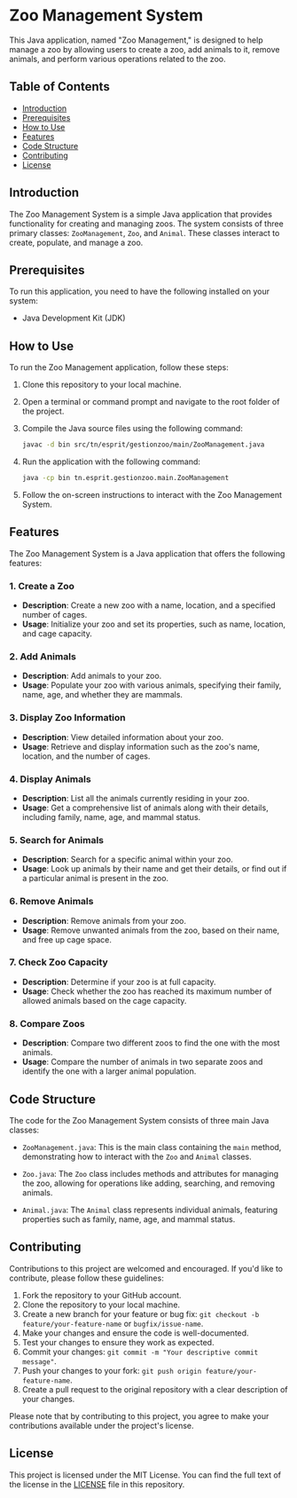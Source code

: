 # Zoo Management System

This Java application, named "Zoo Management," is designed to help manage a zoo by allowing users to create a zoo, add animals to it, remove animals, and perform various operations related to the zoo.

## Table of Contents

- [Introduction](#introduction)
- [Prerequisites](#prerequisites)
- [How to Use](#how-to-use)
- [Features](#features)
- [Code Structure](#code-structure)
- [Contributing](#contributing)
- [License](#license)

## Introduction

The Zoo Management System is a simple Java application that provides functionality for creating and managing zoos. The system consists of three primary classes: `ZooManagement`, `Zoo`, and `Animal`. These classes interact to create, populate, and manage a zoo.

## Prerequisites

To run this application, you need to have the following installed on your system:

- Java Development Kit (JDK)

## How to Use

To run the Zoo Management application, follow these steps:

1. Clone this repository to your local machine.

2. Open a terminal or command prompt and navigate to the root folder of the project.

3. Compile the Java source files using the following command:

   ```bash
   javac -d bin src/tn/esprit/gestionzoo/main/ZooManagement.java
   ```
4. Run the application with the following command:
   ```bash
   java -cp bin tn.esprit.gestionzoo.main.ZooManagement
   ```
5. Follow the on-screen instructions to interact with the Zoo Management System.

## Features

The Zoo Management System is a Java application that offers the following features:

### 1. Create a Zoo

- **Description**: Create a new zoo with a name, location, and a specified number of cages.
- **Usage**: Initialize your zoo and set its properties, such as name, location, and cage capacity.

### 2. Add Animals

- **Description**: Add animals to your zoo.
- **Usage**: Populate your zoo with various animals, specifying their family, name, age, and whether they are mammals.

### 3. Display Zoo Information

- **Description**: View detailed information about your zoo.
- **Usage**: Retrieve and display information such as the zoo's name, location, and the number of cages.

### 4. Display Animals

- **Description**: List all the animals currently residing in your zoo.
- **Usage**: Get a comprehensive list of animals along with their details, including family, name, age, and mammal status.

### 5. Search for Animals

- **Description**: Search for a specific animal within your zoo.
- **Usage**: Look up animals by their name and get their details, or find out if a particular animal is present in the zoo.

### 6. Remove Animals

- **Description**: Remove animals from your zoo.
- **Usage**: Remove unwanted animals from the zoo, based on their name, and free up cage space.

### 7. Check Zoo Capacity

- **Description**: Determine if your zoo is at full capacity.
- **Usage**: Check whether the zoo has reached its maximum number of allowed animals based on the cage capacity.

### 8. Compare Zoos

- **Description**: Compare two different zoos to find the one with the most animals.
- **Usage**: Compare the number of animals in two separate zoos and identify the one with a larger animal population.

## Code Structure

The code for the Zoo Management System consists of three main Java classes:

- `ZooManagement.java`: This is the main class containing the `main` method, demonstrating how to interact with the `Zoo` and `Animal` classes.

- `Zoo.java`: The `Zoo` class includes methods and attributes for managing the zoo, allowing for operations like adding, searching, and removing animals.

- `Animal.java`: The `Animal` class represents individual animals, featuring properties such as family, name, age, and mammal status.

## Contributing

Contributions to this project are welcomed and encouraged. If you'd like to contribute, please follow these guidelines:

1. Fork the repository to your GitHub account.
2. Clone the repository to your local machine.
3. Create a new branch for your feature or bug fix: `git checkout -b feature/your-feature-name` or `bugfix/issue-name`.
4. Make your changes and ensure the code is well-documented.
5. Test your changes to ensure they work as expected.
6. Commit your changes: `git commit -m "Your descriptive commit message"`.
7. Push your changes to your fork: `git push origin feature/your-feature-name`.
8. Create a pull request to the original repository with a clear description of your changes.

Please note that by contributing to this project, you agree to make your contributions available under the project's license.

## License

This project is licensed under the MIT License. You can find the full text of the license in the [LICENSE](LICENSE) file in this repository.


